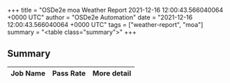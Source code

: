 +++
title = "OSDe2e moa Weather Report 2021-12-16 12:00:43.566040064 +0000 UTC"
author = "OSDe2e Automation"
date = "2021-12-16 12:00:43.566040064 +0000 UTC"
tags = ["weather-report", "moa"]
summary = "<table class=\"summary\"></table>"
+++
## Summary

| Job Name | Pass Rate | More detail |
|----------|-----------|-------------|




